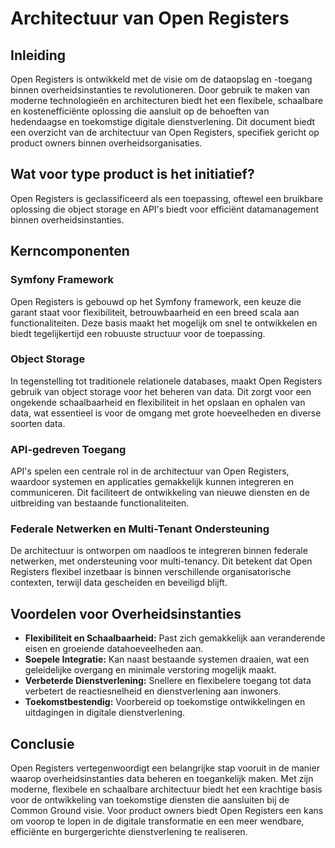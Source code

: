 # Architectuur van Open Registers

## Inleiding

Open Registers is ontwikkeld met de visie om de dataopslag en -toegang binnen overheidsinstanties te revolutioneren. Door gebruik te maken van moderne technologieën en architecturen biedt het een flexibele, schaalbare en kostenefficiënte oplossing die aansluit op de behoeften van hedendaagse en toekomstige digitale dienstverlening. Dit document biedt een overzicht van de architectuur van Open Registers, specifiek gericht op product owners binnen overheidsorganisaties.

## Wat voor type product is het initiatief?

Open Registers is geclassificeerd als een toepassing, oftewel een bruikbare oplossing die object storage en API's biedt voor efficiënt datamanagement binnen overheidsinstanties.

## Kerncomponenten

### Symfony Framework

Open Registers is gebouwd op het Symfony framework, een keuze die garant staat voor flexibiliteit, betrouwbaarheid en een breed scala aan functionaliteiten. Deze basis maakt het mogelijk om snel te ontwikkelen en biedt tegelijkertijd een robuuste structuur voor de toepassing.

### Object Storage

In tegenstelling tot traditionele relationele databases, maakt Open Registers gebruik van object storage voor het beheren van data. Dit zorgt voor een ongekende schaalbaarheid en flexibiliteit in het opslaan en ophalen van data, wat essentieel is voor de omgang met grote hoeveelheden en diverse soorten data.

### API-gedreven Toegang

API's spelen een centrale rol in de architectuur van Open Registers, waardoor systemen en applicaties gemakkelijk kunnen integreren en communiceren. Dit faciliteert de ontwikkeling van nieuwe diensten en de uitbreiding van bestaande functionaliteiten.

### Federale Netwerken en Multi-Tenant Ondersteuning

De architectuur is ontworpen om naadloos te integreren binnen federale netwerken, met ondersteuning voor multi-tenancy. Dit betekent dat Open Registers flexibel inzetbaar is binnen verschillende organisatorische contexten, terwijl data gescheiden en beveiligd blijft.

## Voordelen voor Overheidsinstanties

- **Flexibiliteit en Schaalbaarheid:** Past zich gemakkelijk aan veranderende eisen en groeiende datahoeveelheden aan.
- **Soepele Integratie:** Kan naast bestaande systemen draaien, wat een geleidelijke overgang en minimale verstoring mogelijk maakt.
- **Verbeterde Dienstverlening:** Snellere en flexibelere toegang tot data verbetert de reactiesnelheid en dienstverlening aan inwoners.
- **Toekomstbestendig:** Voorbereid op toekomstige ontwikkelingen en uitdagingen in digitale dienstverlening.

## Conclusie

Open Registers vertegenwoordigt een belangrijke stap vooruit in de manier waarop overheidsinstanties data beheren en toegankelijk maken. Met zijn moderne, flexibele en schaalbare architectuur biedt het een krachtige basis voor de ontwikkeling van toekomstige diensten die aansluiten bij de Common Ground visie. Voor product owners biedt Open Registers een kans om voorop te lopen in de digitale transformatie en een meer wendbare, efficiënte en burgergerichte dienstverlening te realiseren.
